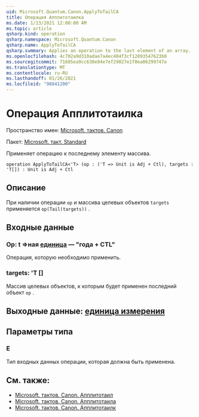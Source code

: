 ```yaml
---
uid: Microsoft.Quantum.Canon.ApplyToTailCA
title: Операция Апплитотаилка
ms.date: 1/23/2021 12:00:00 AM
ms.topic: article
qsharp.kind: operation
qsharp.namespace: Microsoft.Quantum.Canon
qsharp.name: ApplyToTailCA
qsharp.summary: Applies an operation to the last element of an array.
ms.openlocfilehash: 4c702a9d310adae7a4ec404f3cf12893547623b0
ms.sourcegitcommit: 71605ea9cc630e84e7ef29027e1f0ea06299747e
ms.translationtype: MT
ms.contentlocale: ru-RU
ms.lasthandoff: 01/26/2021
ms.locfileid: "98841200"
---
```

# <a name="applytotailca-operation"></a>Операция Апплитотаилка

Пространство имен: [Microsoft. тактов. Canon](xref:Microsoft.Quantum.Canon)

Пакет: [Microsoft. такт. Standard](https://nuget.org/packages/Microsoft.Quantum.Standard)


Применяет операцию к последнему элементу массива.

```qsharp
operation ApplyToTailCA<'T> (op : ('T => Unit is Adj + Ctl), targets : 'T[]) : Unit is Adj + Ctl
```


## <a name="description"></a>Описание

При наличии операции `op` и массива целевых объектов `targets` применяется `op(Tail(targets))` .

## <a name="input"></a>Входные данные

### <a name="op--t--unit--is-adj--ctl"></a>Op: t =>ная [единица](xref:microsoft.quantum.lang-ref.unit)  — "года + CTL"

Операция, которую необходимо применить.


### <a name="targets--t"></a>targets: 'T []

Массив целевых объектов, к которым будет применен последний объект `op` .



## <a name="output--unit"></a>Выходные данные: [единица измерения](xref:microsoft.quantum.lang-ref.unit)



## <a name="type-parameters"></a>Параметры типа

### <a name="t"></a>Е

Тип входных данных операции, которая должна быть применена.

## <a name="see-also"></a>См. также:

- [Microsoft. тактов. Canon. Апплитотаил](xref:Microsoft.Quantum.Canon.ApplyToTail)
- [Microsoft. тактов. Canon. Апплитотаила](xref:Microsoft.Quantum.Canon.ApplyToTailA)
- [Microsoft. тактов. Canon. Апплитотаилк](xref:Microsoft.Quantum.Canon.ApplyToTailC)